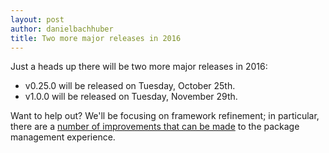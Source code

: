 ```yaml
---
layout: post
author: danielbachhuber
title: Two more major releases in 2016
---
```


Just a heads up there will be two more major releases in 2016:

* v0.25.0 will be released on Tuesday, October 25th.
* v1.0.0 will be released on Tuesday, November 29th.

Want to help out? We'll be focusing on framework refinement; in particular, there are a [number of improvements that can be made](https://github.com/fin-cli/fin-cli/issues?q=is%3Aopen+is%3Aissue+label%3Acommand%3Apackage) to the package management experience.
